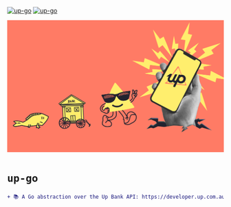 <!-- markdownlint-disable MD041 MD010 -->
[![up-go](https://github.com/jmpa-io/up-go/actions/workflows/cicd.yml/badge.svg)](https://github.com/jmpa-io/up-go/actions/workflows/cicd.yml)
[![up-go](https://github.com/jmpa-io/up-go/actions/workflows/README.yml/badge.svg)](https://github.com/jmpa-io/up-go/actions/workflows/README.yml)

<p align="center">
  <img src="img/logo.png"/>
</p>

# `up-go`

```diff
+ 📚 A Go abstraction over the Up Bank API: https://developer.up.com.au/docs.
```
